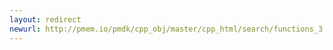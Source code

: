 ```yaml
---
layout: redirect
newurl: http://pmem.io/pmdk/cpp_obj/master/cpp_html/search/functions_3.html
---
```

